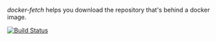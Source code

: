 _docker-fetch_ helps you download the repository that's behind a docker image.

[![Build Status](https://travis-ci.org/sp0x/docker-fetch.svg?branch=master)](https://travis-ci.org/sp0x/docker-fetch)
